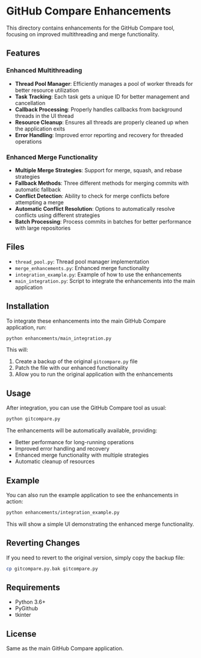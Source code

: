 # GitHub Compare Enhancements

This directory contains enhancements for the GitHub Compare tool, focusing on improved multithreading and merge functionality.

## Features

### Enhanced Multithreading

- **Thread Pool Manager**: Efficiently manages a pool of worker threads for better resource utilization
- **Task Tracking**: Each task gets a unique ID for better management and cancellation
- **Callback Processing**: Properly handles callbacks from background threads in the UI thread
- **Resource Cleanup**: Ensures all threads are properly cleaned up when the application exits
- **Error Handling**: Improved error reporting and recovery for threaded operations

### Enhanced Merge Functionality

- **Multiple Merge Strategies**: Support for merge, squash, and rebase strategies
- **Fallback Methods**: Three different methods for merging commits with automatic fallback
- **Conflict Detection**: Ability to check for merge conflicts before attempting a merge
- **Automatic Conflict Resolution**: Options to automatically resolve conflicts using different strategies
- **Batch Processing**: Process commits in batches for better performance with large repositories

## Files

- `thread_pool.py`: Thread pool manager implementation
- `merge_enhancements.py`: Enhanced merge functionality
- `integration_example.py`: Example of how to use the enhancements
- `main_integration.py`: Script to integrate the enhancements into the main application

## Installation

To integrate these enhancements into the main GitHub Compare application, run:

```bash
python enhancements/main_integration.py
```

This will:
1. Create a backup of the original `gitcompare.py` file
2. Patch the file with our enhanced functionality
3. Allow you to run the original application with the enhancements

## Usage

After integration, you can use the GitHub Compare tool as usual:

```bash
python gitcompare.py
```

The enhancements will be automatically available, providing:

- Better performance for long-running operations
- Improved error handling and recovery
- Enhanced merge functionality with multiple strategies
- Automatic cleanup of resources

## Example

You can also run the example application to see the enhancements in action:

```bash
python enhancements/integration_example.py
```

This will show a simple UI demonstrating the enhanced merge functionality.

## Reverting Changes

If you need to revert to the original version, simply copy the backup file:

```bash
cp gitcompare.py.bak gitcompare.py
```

## Requirements

- Python 3.6+
- PyGithub
- tkinter

## License

Same as the main GitHub Compare application.

